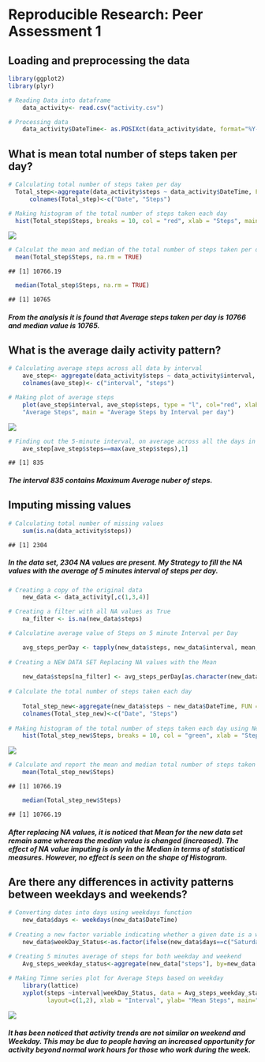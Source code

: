 # Reproducible Research: Peer Assessment 1


## Loading and preprocessing the data


```r
library(ggplot2)
library(plyr)
```




```r
# Reading Data into dataframe
    data_activity<- read.csv("activity.csv")

# Processing data
    data_activity$DateTime<- as.POSIXct(data_activity$date, format="%Y-%m-%d")
```


## What is mean total number of steps taken per day?


```r
# Calculating total number of steps taken per day
  Total_step<-aggregate(data_activity$steps ~ data_activity$DateTime, FUN = sum)
      colnames(Total_step)<-c("Date", "Steps")

# Making histogram of the total number of steps taken each day
  hist(Total_step$Steps, breaks = 10, col = "red", xlab = "Steps", main = "Total Steps per Day", ylab = "Frequency")
```

![](PA1_template_files/figure/unnamed-chunk-3-1.png)

```r
# Calculat the mean and median of the total number of steps taken per day  
  mean(Total_step$Steps, na.rm = TRUE)
```

```
## [1] 10766.19
```

```r
  median(Total_step$Steps, na.rm = TRUE)
```

```
## [1] 10765
```
##### From the analysis it is found that Average steps taken per day is 10766 and median value is 10765.

## What is the average daily activity pattern?


```r
# Calculating average steps across all data by interval
    ave_step<- aggregate(data_activity$steps ~ data_activity$interval, FUN = mean, na.rm=TRUE)
    colnames(ave_step)<- c("interval", "steps")

# Making plot of average steps
    plot(ave_step$interval, ave_step$steps, type = "l", col="red", xlab = "Interval", ylab = 
    "Average Steps", main = "Average Steps by Interval per day")
```

![](PA1_template_files/figure/unnamed-chunk-4-1.png)

```r
# Finding out the 5-minute interval, on average across all the days in the dataset, contains the maximum number of steps
    ave_step[ave_step$steps==max(ave_step$steps),1]
```

```
## [1] 835
```

##### The interval 835 contains Maximum Average nuber of steps.


## Imputing missing values

```r
# Calculating total number of missing values
    sum(is.na(data_activity$steps))
```

```
## [1] 2304
```

##### In the data set, 2304 NA values are present.  My Strategy to fill the NA values with the average of 5 minutes interval of steps per day.


```r
# Creating a copy of the original data
    new_data <- data_activity[,c(1,3,4)]

# Creating a filter with all NA values as True    
    na_filter <- is.na(new_data$steps)

# Calculatine average value of Steps on 5 minute Interval per Day    

    avg_steps_perDay <- tapply(new_data$steps, new_data$interval, mean, na.rm=TRUE, simplify=TRUE)
    
# Creating a NEW DATA SET Replacing NA values with the Mean    
    
    new_data$steps[na_filter] <- avg_steps_perDay[as.character(new_data$interval[na_filter])]
    
# Calculate the total number of steps taken each day
    
    Total_step_new<-aggregate(new_data$steps ~ new_data$DateTime, FUN = sum)
    colnames(Total_step_new)<-c("Date", "Steps")
    
# Making histogram of the total number of steps taken each day using New data
    hist(Total_step_new$Steps, breaks = 10, col = "green", xlab = "Steps", main = "Total Steps per Day", ylab = "Frequency")
```

![](PA1_template_files/figure/unnamed-chunk-6-1.png)

```r
# Calculate and report the mean and median total number of steps taken per day
    mean(Total_step_new$Steps)
```

```
## [1] 10766.19
```

```r
    median(Total_step_new$Steps)
```

```
## [1] 10766.19
```
##### After replacing NA values, it is noticed that Mean for the new data set remain same whereas the median value is changed (increased).  The effect of NA value imputing is only in the Median in terms of statistical measures. However, no effect is seen on the shape of Histogram.

## Are there any differences in activity patterns between weekdays and weekends?


```r
# Converting dates into days using weekdays function
    new_data$days <- weekdays(new_data$DateTime)
    
# Creating a new factor variable indicating whether a given date is a weekday or weekend day.
    new_data$weekDay_Status<-as.factor(ifelse(new_data$days==c("Saturday", "Sunday"), "weekend", "weekday"))

# Creating 5 minutes average of steps for both weekday and weekend
    Avg_steps_weekday_status<-aggregate(new_data["steps"], by=new_data[c("interval","weekDay_Status")], FUN = mean)
   
# Making Timne series plot for Average Steps based on weekday
    library(lattice)
    xyplot(steps ~interval|weekDay_Status, data = Avg_steps_weekday_status, type="l", 
           layout=c(1,2), xlab = "Interval", ylab= "Mean Steps", main="Comparison of Activities on Weekday/Weekend")
```

![](PA1_template_files/figure/unnamed-chunk-7-1.png)

##### It has been noticed that activity trends are not similar on weekend and Weekday. This may be due to people having an increased opportunity for activity beyond normal work hours for those who work during the week.

